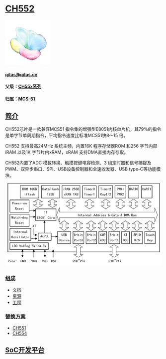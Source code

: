 ﻿# [CH552](https://github.com/sochub/CH552) 
[![sites](SoC/SoC.png)](http://www.qitas.cn) 
####  qitas@qitas.cn
#### 父级：[CH55x系列](https://github.com/sochub/CH55)
#### 归属：[MCS-51](https://github.com/sochub/MCS-51) 

## [简介](https://github.com/sochub/CH552/wiki)

CH552芯片是一款兼容MCS51 指令集的增强型E8051内核单片机，其79%的指令是单字节单周期指令，平均指令速度比标准MCS51快8～15 倍。

CH552 支持最高24MHz 系统主频，内置16K 程序存储器ROM 和256 字节内部iRAM 以及1K 字节片内xRAM，xRAM 支持DMA直接内存存取。

CH552内置了ADC 模数转换、触摸按键电容检测、3 组定时器和信号捕捉及PWM、双异步串口、SPI、USB设备控制器和全速收发器、USB type-C等功能模块。

[![sites](SoC/CH552.png)](http://www.wch.cn/products/CH552.html) 

### [组成](https://github.com/sochub/CH552)

- [文档](docs/)
- [资源](src/)
- [工程](project/)

### [替换方案](https://github.com/sochub/CH552)

- [CH551](https://github.com/sochub/CH551) 
- [CH554](https://github.com/sochub/CH554) 

##  [SoC开发平台](http://www.qitas.cn)  


